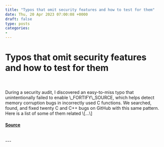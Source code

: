 ```yaml
---
title: "Typos that omit security features and how to test for them"
date: Thu, 20 Apr 2023 07:00:08 +0000
draft: false
type: posts
categories: 
- 
---
```

# Typos that omit security features and how to test for them

<br/>

<br/>
During a security audit, I discovered an easy-to-miss typo that unintentionally failed to enable \_FORTIFY\_SOURCE, which helps detect memory corruption bugs in incorrectly used C functions. We searched, found, and fixed twenty C and C++ bugs on GitHub with this same pattern. Here is a list of some of them related \[…\]

#### [Source](https://blog.trailofbits.com/2023/04/20/typos-that-omit-security-features-and-how-to-test-for-them/)

<br/>
---
